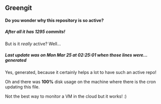 ## Greengit

#### Do you wonder why this repository is so active?

##### After all it has 1295 commits!

But is it *really* active? Well...

##### Last update was on Mon Mar 25 at 02:25:01 when those lines were... generated

Yes, generated, because it certainly helps a lot to have such an active repo!

Oh and there was **100%** disk usage on the machine
where there is the cron updating this file.

Not the best way to monitor a VM in the cloud but it works! :)
